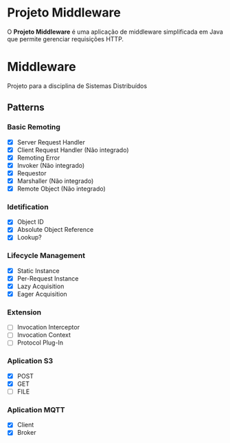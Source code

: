 # Projeto Middleware

O **Projeto Middleware** é uma aplicação de middleware simplificada em Java que permite gerenciar requisições HTTP.

# Middleware
Projeto para a disciplina de Sistemas Distribuídos

## Patterns

### Basic Remoting 
- [x] Server Request Handler
- [x] Client Request Handler (Não integrado)
- [x] Remoting Error
- [x] Invoker (Não integrado)
- [x] Requestor
- [x] Marshaller (Não integrado)
- [x] Remote Object (Não integrado)

### Idetification
- [x] Object ID
- [x] Absolute Object Reference
- [x] Lookup?

### Lifecycle Management
- [x] Static Instance
- [x] Per-Request Instance
- [x] Lazy Acquisition
- [x] Eager Acquisition

### Extension
- [ ] Invocation Interceptor
- [ ] Invocation Context
- [ ] Protocol Plug-In

### Aplication S3
- [X] POST
- [X] GET
- [ ] FILE

### Aplication MQTT
- [X] Client
- [X] Broker
